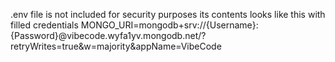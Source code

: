.env file is not included for security purposes
its contents looks like this with filled credentials
MONGO_URI=mongodb+srv://{Username}:{Password}@vibecode.wyfa1yv.mongodb.net/?retryWrites=true&w=majority&appName=VibeCode
